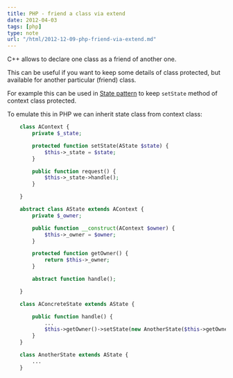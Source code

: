 ```yaml
---
title: PHP - friend a class via extend
date: 2012-04-03
tags: [php]
type: note
url: "/html/2012-12-09-php-friend-via-extend.md"
---
```


C++ allows to declare one class as a friend of another one.

This can be useful if you want to keep some details of class protected, but available for another particular (friend) class.

<!-- more -->
For example this can be used in [State pattern](http://sourcemaking.com/design_patterns/state) to keep `setState` method of context class protected.

To emulate this in PHP we can inherit state class from context class:

```php
    class AContext {
        private $_state;

        protected function setState(AState $state) {
            $this->_state = $state;
        }

        public function request() {
            $this->_state->handle();
        }

    }

    abstract class AState extends AContext {
        private $_owner;

        public function __construct(AContext $owner) {
            $this->_owner = $owner;
        }

        protected function getOwner() {
            return $this->_owner;
        }

        abstract function handle();

    }

    class AConcreteState extends AState {

        public function handle() {
            ...
            $this->getOwner()->setState(new AnotherState($this->getOwner());
        }
    }

    class AnotherState extends AState {
        ...
    }
```
